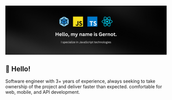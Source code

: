 [![Header](https://github.com/0x00b7/0x00b7/blob/main/banner.png?raw=true "Header")](https://github.com/0x00b7)

## 👋 Hello! 
Software engineer with 3+ years of experience, always seeking to take ownership of the project and deliver faster than expected. comfortable for web, mobile, and API development.

<!--
**0x00b7/0x00b7** is a ✨ _special_ ✨ repository because its `README.md` (this file) appears on your GitHub profile.

Here are some ideas to get you started:

- 🔭 I’m currently working on ...
- 🌱 I’m currently learning ...
- 👯 I’m looking to collaborate on ...
- 🤔 I’m looking for help with ...
- 💬 Ask me about ...
- 📫 How to reach me: ...
- 😄 Pronouns: ...
- ⚡ Fun fact: ...
-->
